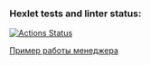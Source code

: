 ### Hexlet tests and linter status:
[![Actions Status](https://github.com/Perceptor89/python-project-lvl4/workflows/hexlet-check/badge.svg)](https://github.com/Perceptor89/python-project-lvl4/actions)

[Пример работы менеджера](https://agile-dusk-28235.herokuapp.com "проект на Heroku.com")